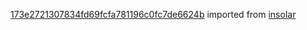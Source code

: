[173e2721307834fd69fcfa781196c0fc7de6624b](https://github.com/insolar/insolar/commit/173e2721307834fd69fcfa781196c0fc7de6624b) imported from [insolar](https://github.com/insolar/insolar)
